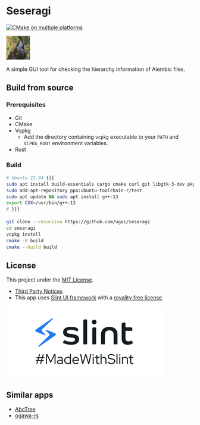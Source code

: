 # Seseragi

[![CMake on multiple platforms](https://github.com/ugai/seseragi/actions/workflows/cmake-multi-platform.yml/badge.svg?branch=main)](https://github.com/ugai/seseragi/actions/workflows/cmake-multi-platform.yml)

![icon](asset/icon-64.png)

A simple GUI tool for checking the hierarchy information of Alembic files.

## Build from source

### Prerequisites

- Git
- CMake
- Vcpkg
  - Add the directory containing `vcpkg` executable to your `PATH` and `VCPKG_ROOT` environment variables.
- Rust

### Build

```bash
# Ubuntu 22.04 {{{
sudo apt install build-essentials cargo cmake curl git libgtk-3-dev pkg-config rustc tar unzip zip
sudo add-apt-repository ppa:ubuntu-toolchain-r/test
sudo apt update && sudo apt install g++-13
export CXX=/usr/bin/g++-13
# }}}

git clone --recursive https://github.com/ugai/seseragi
cd seseragi
vcpkg install
cmake -B build
cmake --build build
```

## License

This project under the [MIT License](LICENSE).

- [Third Party Notices](ThirdPartyNotices.md)
- This app uses [Slint UI framework](https://slint.dev/) with a [royality free license](https://github.com/slint-ui/slint/blob/d299f0bf3eff7e6b272c3e2331b75596922e102f/LICENSES/LicenseRef-Slint-Royalty-free-1.1.md).

[![madewithslint](asset/MadeWithSlint-logo-dark.svg)](https://madewithslint.com/)

## Similar apps

- [AbcTree](https://github.com/alembic/alembic/tree/master/bin/AbcTree)
- [ogawa-rs](https://github.com/Traverse-Research/ogawa-rs)

